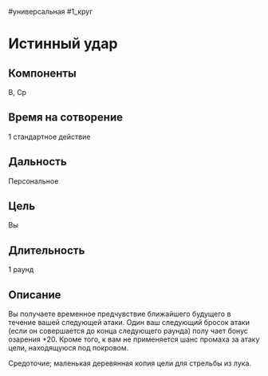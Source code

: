 #универсальная
#1_круг
# Истинный удар

## Компоненты
В, Ср

## Время на сотворение
1 стандартное действие

## Дальность
Персональное

## Цель
Вы

## Длительность
1 раунд

## Описание
Вы получаете временное предчувствие ближайшего будущего в течение вашей следующей атаки. Один ваш следующий бросок атаки (если он совершается до конца следующего раунда) полу чает бонус озарения +20. Кроме того, к вам не применяется шанс промаха за атаку цели, находящуюся под покровом.

Средоточие; маленькая деревянная копия цели для стрельбы из лука.